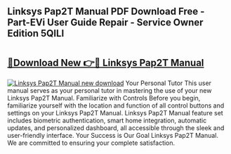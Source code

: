 ## Linksys Pap2T Manual PDF Download Free - Part-EVi User Guide Repair - Service Owner Edition 5QILl

# <h2><a href="http://cf27454.oget.top/?id=Linksys+Pap2T+Manual">🔗Download New 👉🔴 Linksys Pap2T Manual</a></h2>

[![Linksys Pap2T Manual new download](https://i.imgur.com/5g1atiW.png)](http://cf27454.oget.top/?id=Linksys+Pap2T+Manual)
Your Personal Tutor This user manual serves as your personal tutor in mastering the use of your new Linksys Pap2T Manual. Familiarize with Controls Before you begin, familiarize yourself with the location and function of all control buttons and settings on your Linksys Pap2T Manual. Linksys Pap2T Manual feature set includes biometric authentication, smart home integration, automatic updates, and personalized dashboard, all accessible through the sleek and user-friendly interface. Your Success is Our Goal Linksys Pap2T Manual. We are committed to ensuring your complete satisfaction.
